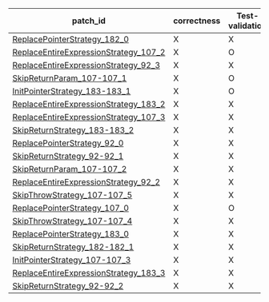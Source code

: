  | patch_id |correctness |Test-validation |NPEX-validation |
 |--- | --- | --- | --- | 
 | [ReplacePointerStrategy_182_0](./patches/ReplacePointerStrategy_182_0/patch.java#L183) | X | X | X | 
 | [ReplaceEntireExpressionStrategy_107_2](./patches/ReplaceEntireExpressionStrategy_107_2/patch.java#L111) | X | O | X | 
 | [ReplaceEntireExpressionStrategy_92_3](./patches/ReplaceEntireExpressionStrategy_92_3/patch.java#L93) | X | X | X | 
 | [SkipReturnParam_107-107_1](./patches/SkipReturnParam_107-107_1/patch.java#L111) | X | O | X | 
 | [InitPointerStrategy_183-183_1](./patches/InitPointerStrategy_183-183_1/patch.java#L184) | X | O | X | 
 | [ReplaceEntireExpressionStrategy_183_2](./patches/ReplaceEntireExpressionStrategy_183_2/patch.java#L184) | X | X | X | 
 | [ReplaceEntireExpressionStrategy_107_3](./patches/ReplaceEntireExpressionStrategy_107_3/patch.java#L111) | X | X | X | 
 | [SkipReturnStrategy_183-183_2](./patches/SkipReturnStrategy_183-183_2/patch.java#L184) | X | X | O | 
 | [ReplacePointerStrategy_92_0](./patches/ReplacePointerStrategy_92_0/patch.java#L93) | X | X | X | 
 | [SkipReturnStrategy_92-92_1](./patches/SkipReturnStrategy_92-92_1/patch.java#L93) | X | X | X | 
 | [SkipReturnParam_107-107_2](./patches/SkipReturnParam_107-107_2/patch.java#L111) | X | X | X | 
 | [ReplaceEntireExpressionStrategy_92_2](./patches/ReplaceEntireExpressionStrategy_92_2/patch.java#L93) | X | X | X | 
 | [SkipThrowStrategy_107-107_5](./patches/SkipThrowStrategy_107-107_5/patch.java#L111) | X | X | X | 
 | [ReplacePointerStrategy_107_0](./patches/ReplacePointerStrategy_107_0/patch.java#L111) | X | O | X | 
 | [SkipThrowStrategy_107-107_4](./patches/SkipThrowStrategy_107-107_4/patch.java#L111) | X | X | X | 
 | [ReplacePointerStrategy_183_0](./patches/ReplacePointerStrategy_183_0/patch.java#L184) | X | X | X | 
 | [SkipReturnStrategy_182-182_1](./patches/SkipReturnStrategy_182-182_1/patch.java#L183) | X | X | O | 
 | [InitPointerStrategy_107-107_3](./patches/InitPointerStrategy_107-107_3/patch.java#L111) | X | X | X | 
 | [ReplaceEntireExpressionStrategy_183_3](./patches/ReplaceEntireExpressionStrategy_183_3/patch.java#L184) | X | X | X | 
 | [SkipReturnStrategy_92-92_2](./patches/SkipReturnStrategy_92-92_2/patch.java#L93) | X | X | X | 
